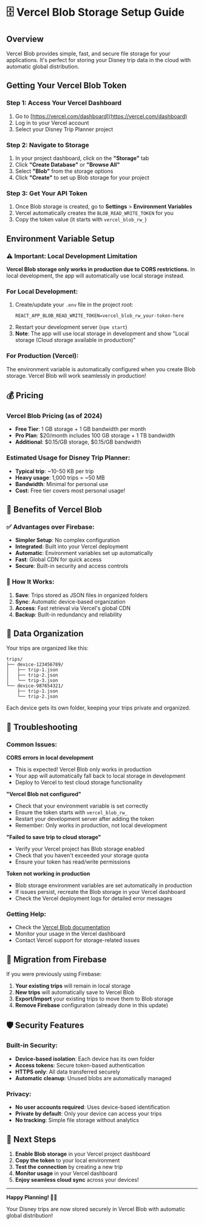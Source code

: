 # 🗄️ Vercel Blob Storage Setup Guide

## Overview

Vercel Blob provides simple, fast, and secure file storage for your applications. It's perfect for storing your Disney trip data in the cloud with automatic global distribution.

## Getting Your Vercel Blob Token

### Step 1: Access Your Vercel Dashboard
1. Go to [https://vercel.com/dashboard](https://vercel.com/dashboard)
2. Log in to your Vercel account
3. Select your Disney Trip Planner project

### Step 2: Navigate to Storage
1. In your project dashboard, click on the **"Storage"** tab
2. Click **"Create Database"** or **"Browse All"**
3. Select **"Blob"** from the storage options
4. Click **"Create"** to set up Blob storage for your project

### Step 3: Get Your API Token
1. Once Blob storage is created, go to **Settings** > **Environment Variables**
2. Vercel automatically creates the `BLOB_READ_WRITE_TOKEN` for you
3. Copy the token value (it starts with `vercel_blob_rw_`)

## Environment Variable Setup

### ⚠️ Important: Local Development Limitation
**Vercel Blob storage only works in production due to CORS restrictions.** In local development, the app will automatically use local storage instead.

### For Local Development:
1. Create/update your `.env` file in the project root:
   ```
   REACT_APP_BLOB_READ_WRITE_TOKEN=vercel_blob_rw_your-token-here
   ```
2. Restart your development server (`npm start`)
3. **Note**: The app will use local storage in development and show "Local storage (Cloud storage available in production)"

### For Production (Vercel):
The environment variable is automatically configured when you create Blob storage. Vercel Blob will work seamlessly in production!

## 💰 Pricing

### Vercel Blob Pricing (as of 2024)
- **Free Tier**: 1 GB storage + 1 GB bandwidth per month
- **Pro Plan**: $20/month includes 100 GB storage + 1 TB bandwidth
- **Additional**: $0.15/GB storage, $0.15/GB bandwidth

### Estimated Usage for Disney Trip Planner:
- **Typical trip**: ~10-50 KB per trip
- **Heavy usage**: 1,000 trips = ~50 MB
- **Bandwidth**: Minimal for personal use
- **Cost**: Free tier covers most personal usage!

## 🚀 Benefits of Vercel Blob

### ✅ **Advantages over Firebase:**
- **Simpler Setup**: No complex configuration
- **Integrated**: Built into your Vercel deployment
- **Automatic**: Environment variables set up automatically
- **Fast**: Global CDN for quick access
- **Secure**: Built-in security and access controls

### 🔄 **How It Works:**
1. **Save**: Trips stored as JSON files in organized folders
2. **Sync**: Automatic device-based organization
3. **Access**: Fast retrieval via Vercel's global CDN
4. **Backup**: Built-in redundancy and reliability

## 📁 Data Organization

Your trips are organized like this:
```
trips/
├── device-123456789/
│   ├── trip-1.json
│   ├── trip-2.json
│   └── trip-3.json
└── device-987654321/
    ├── trip-1.json
    └── trip-2.json
```

Each device gets its own folder, keeping your trips private and organized.

## 🔧 Troubleshooting

### Common Issues:

**CORS errors in local development**
- This is expected! Vercel Blob only works in production
- Your app will automatically fall back to local storage in development
- Deploy to Vercel to test cloud storage functionality

**"Vercel Blob not configured"**
- Check that your environment variable is set correctly
- Ensure the token starts with `vercel_blob_rw_`
- Restart your development server after adding the token
- Remember: Only works in production, not local development

**"Failed to save trip to cloud storage"**
- Verify your Vercel project has Blob storage enabled
- Check that you haven't exceeded your storage quota
- Ensure your token has read/write permissions

**Token not working in production**
- Blob storage environment variables are set automatically in production
- If issues persist, recreate the Blob storage in your Vercel dashboard
- Check the Vercel deployment logs for detailed error messages

### Getting Help:
- Check the [Vercel Blob documentation](https://vercel.com/docs/storage/vercel-blob)
- Monitor your usage in the Vercel dashboard
- Contact Vercel support for storage-related issues

## 🔄 Migration from Firebase

If you were previously using Firebase:

1. **Your existing trips** will remain in local storage
2. **New trips** will automatically save to Vercel Blob
3. **Export/Import** your existing trips to move them to Blob storage
4. **Remove Firebase** configuration (already done in this update)

## 🛡️ Security Features

### Built-in Security:
- **Device-based isolation**: Each device has its own folder
- **Access tokens**: Secure token-based authentication
- **HTTPS only**: All data transferred securely
- **Automatic cleanup**: Unused blobs are automatically managed

### Privacy:
- **No user accounts required**: Uses device-based identification
- **Private by default**: Only your device can access your trips
- **No tracking**: Simple file storage without analytics

## 🚀 Next Steps

1. **Enable Blob storage** in your Vercel project dashboard
2. **Copy the token** to your local environment
3. **Test the connection** by creating a new trip
4. **Monitor usage** in your Vercel dashboard
5. **Enjoy seamless cloud sync** across your devices!

---

**Happy Planning! 🏰✨**

Your Disney trips are now stored securely in Vercel Blob with automatic global distribution! 